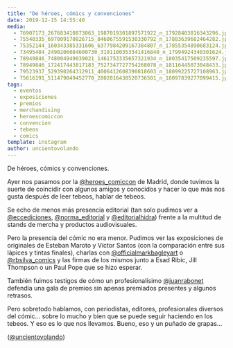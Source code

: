 ```yaml
---
title: "De héroes, cómics y convenciones"
date: 2019-12-15 14:55:40
media: 
  - 76907173_267683410873063_1987019301897571922_n_17928403816343296.jpg
  - 75540335_697009170826715_8460675591530330792_n_17883639682464282.jpg
  - 75352144_160343385331606_6377984209167384807_n_17855354890683124.jpg
  - 73495484_2490206084600730_3191100353341416840_n_17994924340301624.jpg
  - 78949846_748004949039021_1461753335657321934_n_18035417509235597.jpg
  - 78949846_172417443817183_7527347727754268078_n_18116445073048433.jpg
  - 79523937_529390264312911_4006412608390818603_n_18099225727108963.jpg
  - 75616191_511479049452770_2802016438520736501_n_18097839277099415.jpg
tags: 
  - eventos
  - exposiciones
  - premios
  - merchandising
  - heroescomiccon
  - convencion
  - tebeos
  - comics
template: instagram
author: uncientovolando
---
```


De héroes, cómics y convenciones.

Ayer nos pasamos por la [@heroes_comiccon](https://instagram.com/heroes_comiccon) de Madrid, donde tuvimos la suerte de coincidir con algunos amigos y conocidos y hacer lo que más nos gusta después de leer tebeos, hablar de tebeos.

Se echo de menos más presencia editorial (tan solo pudimos ver a [@eccediciones](https://instagram.com/eccediciones), [@norma_editorial](https://instagram.com/norma_editorial) y [@editorialhidra](https://instagram.com/editorialhidra)) frente a la multitud de stands de mercha y productos audiovisuales.

Pero la presencia del cómic no era menor. Pudimos ver las exposiciones de originales de Esteban Maroto y Víctor Santos (con la comparación entre sus lápices y tintas finales), charlas con [@officialmarkbagleyart](https://instagram.com/officialmarkbagleyart) o [@rbsilva_comics](https://instagram.com/rbsilva_comics) y las firmas de los mismos junto a Esad Ribic, Jill Thompson o un Paul Pope que se hizo esperar.

También fuimos testigos de cómo un profesionalísimo [@juanrabonet](https://instagram.com/juanrabonet) defendía una gala de premios sin apenas premiados presentes y algunos retrasos.

Pero sobretodo hablamos, con periodistas, editores, profesionales diversos del cómic... sobre lo mucho y bien que se puede seguir haciendo en los tebeos. Y eso es lo que nos llevamos. Bueno, eso y un puñado de grapas...

([@uncientovolando](https://instagram.com/uncientovolando))
